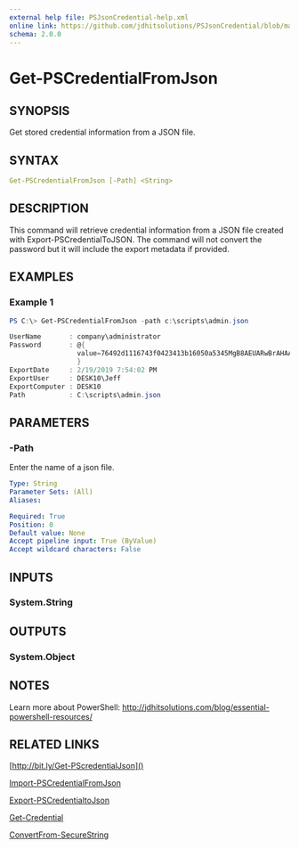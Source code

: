 ```yaml
---
external help file: PSJsonCredential-help.xml
online link: https://github.com/jdhitsolutions/PSJsonCredential/blob/master/Docs/Get-PSCredentialFromJson.md
schema: 2.0.0
---
```


# Get-PSCredentialFromJson

## SYNOPSIS

Get stored credential information from a JSON file.

## SYNTAX

```yaml
Get-PSCredentialFromJson [-Path] <String>
```

## DESCRIPTION

This command will retrieve credential information from a JSON file created with Export-PSCredentialToJSON. The command will not convert the password but it will include the export metadata if provided.

## EXAMPLES

### Example 1

```powershell
PS C:\> Get-PSCredentialFromJson -path c:\scripts\admin.json

UserName       : company\administrator
Password       : @{
                 value=76492d1116743f0423413b16050a5345MgB8AEUARwBrAHAASABwAE8AdgBOAEgAWgA2AHkAWAA4AEYANgA4AEkAVQBKAEEAPQA9AHwAZQAzADAAMAA1ADEAOQAzADEANAA0AGIAYQA3AGEAOQBmAGMAZQAwADQANAAzADMAOAAxADEAMgA5ADAAMABkADkANwAzADAAZgAzADcAYgA0AGYAZQBiAGUANQBhADAAMgBmADEAZABkAGUAZQBjADMAZAA2AGYAYQA5AGUAMQA=
                 }
ExportDate     : 2/19/2019 7:54:02 PM
ExportUser     : DESK10\Jeff
ExportComputer : DESK10
Path           : C:\scripts\admin.json
```

## PARAMETERS

### -Path

Enter the name of a json file.

```yaml
Type: String
Parameter Sets: (All)
Aliases:

Required: True
Position: 0
Default value: None
Accept pipeline input: True (ByValue)
Accept wildcard characters: False
```

## INPUTS

### System.String

## OUTPUTS

### System.Object

## NOTES

Learn more about PowerShell: http://jdhitsolutions.com/blog/essential-powershell-resources/

## RELATED LINKS

[http://bit.ly/Get-PScredentialJson]()

[Import-PSCredentialFromJson](Import-PSCredentialFromJson.md)

[Export-PSCredentialtoJson](Export-PSCredentialtoJson.md)

[Get-Credential]()

[ConvertFrom-SecureString]()
